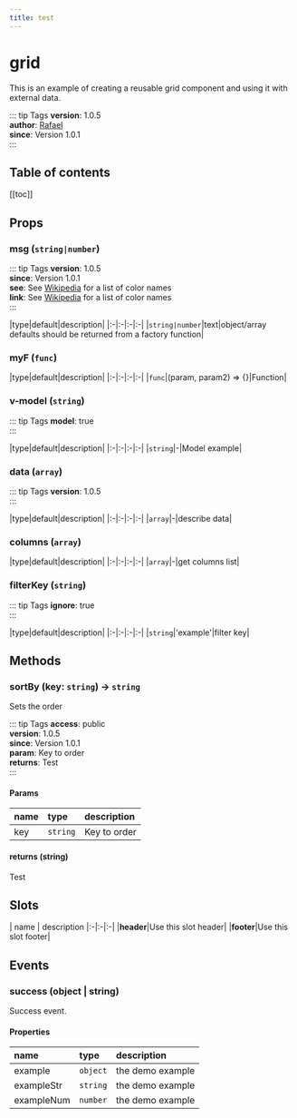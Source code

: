 ```yaml
---
title: test
---
```

# grid
This is an example of creating a reusable grid component and using it with external data.

::: tip Tags
**version**: 1.0.5<br />**author**: [Rafael](https://github.com/rafaesc92)<br />**since**: Version 1.0.1<br />
:::


## Table of contents
[[toc]]

## Props

### msg (`string|number`)
::: tip Tags
**version**: 1.0.5<br />**since**: Version 1.0.1<br />**see**: See [Wikipedia](https://en.wikipedia.org/wiki/Web_colors#HTML_color_names) for a list of color names<br />**link**: See [Wikipedia](https://en.wikipedia.org/wiki/Web_colors#HTML_color_names) for a list of color names<br />
:::


|type|default|description|
|:-|:-|:-|:-|
|`string|number`|text|object/array defaults should be returned from a factory function|
### myF (`func`)


|type|default|description|
|:-|:-|:-|:-|
|`func`|(param, param2) => {}|Function|
### v-model (`string`)
::: tip Tags
**model**: true<br />
:::


|type|default|description|
|:-|:-|:-|:-|
|`string`|-|Model example|
### data (`array`)
::: tip Tags
**version**: 1.0.5<br />
:::


|type|default|description|
|:-|:-|:-|:-|
|`array`|-|describe data|
### columns (`array`)


|type|default|description|
|:-|:-|:-|:-|
|`array`|-|get columns list|
### filterKey (`string`)
::: tip Tags
**ignore**: true<br />
:::


|type|default|description|
|:-|:-|:-|:-|
|`string`|'example'|filter key|


## Methods

### sortBy (key: `string`) -> `string`
 Sets the order

::: tip Tags
**access**: public<br />**version**: 1.0.5<br />**since**: Version 1.0.1<br />**param**: Key to order<br />**returns**: Test<br />
:::

#### Params
| name | type | description
|:-|:-|:-|
|key|`string`|Key to order

#### returns (string)
 Test
## Slots
| name | description
|:-|:-|:-|
 |**header**|Use this slot header|
|**footer**|Use this slot footer|


## Events

### success (object | string)

Success event.
#### Properties
| name | type | description
|:-|:-|:-|
|example|`object`|the demo example
|exampleStr|`string`|the demo example
|exampleNum|`number`|the demo example

